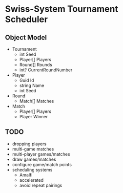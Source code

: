 # Swiss-System Tournament Scheduler

## Object Model

- Tournament
  - int Seed
  - Player[] Players
  - Round[] Rounds
  - int? CurrentRoundNumber
- Player
  - Guid Id
  - string Name
  - int Seed
- Round
  - Match[] Matches
- Match
  - Player[] Players
  - Player Winner

## TODO

- dropping players
- multi-game matches
- multi-player games/matches
- draw games/matches
- configure game/match points
- scheduling systems
  - Amalfi
  - accelerated
  - avoid repeat pairings
